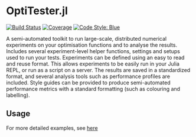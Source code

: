 # OptiTester.jl

[![Build Status](https://github.com/sandyspiers/OptiTest.jl/actions/workflows/CI.yml/badge.svg?branch=main)](https://github.com/sandyspiers/OptiTest.jl/actions/workflows/CI.yml?query=branch%3Amain)
[![Coverage](https://codecov.io/gh/sandyspiers/OptiTest.jl/branch/main/graph/badge.svg)](https://codecov.io/gh/sandyspiers/OptiTest.jl)
[![Code Style: Blue](https://img.shields.io/badge/code%20style-blue-4495d1.svg)](https://github.com/invenia/BlueStyle)

A semi-automated toolkit to run large-scale, distributed numerical experiments on your optimisation functions and to analyse the results.
Includes several experiment-level helper functions, settings and setups used to run your tests.
Experiments can be defined using an easy to read and reuse  format.
This allows experiments to be easily run in your Julia REPL, or run as a script on a server.
The results are saved in a standardized format, and several analysis tools such as performance profiles are included.
Style guides can be provided to produce semi-automated performance metrics with a standard formatting (such as colouring and labelling).

## Usage

For more detailed examples, see [here](docs/examples.md)
